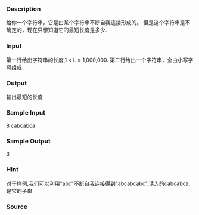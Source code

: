 
### Description
给你一个字符串，它是由某个字符串不断自我连接形成的。
但是这个字符串是不确定的，现在只想知道它的最短长度是多少.
### Input
第一行给出字符串的长度,1 < L ≤ 1,000,000.
第二行给出一个字符串，全由小写字母组成.
### Output
输出最短的长度
### Sample Input
8
cabcabca
### Sample Output
3
### Hint
对于样例,我们可以利用"abc"不断自我连接得到"abcabcabc",读入的cabcabca,是它的子串
### Source
